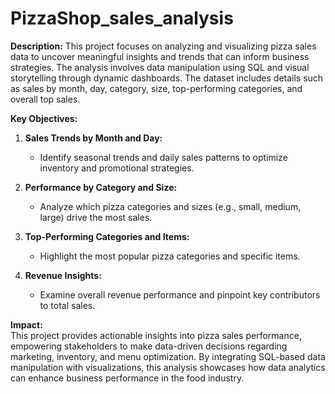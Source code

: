# PizzaShop_sales_analysis
**Description:**
This project focuses on analyzing and visualizing pizza sales data to uncover meaningful insights and trends that can inform business strategies.
The analysis involves data manipulation using SQL and visual storytelling through dynamic dashboards. 
The dataset includes details such as sales by month, day, category, size, top-performing categories, and overall top sales.  

**Key Objectives:**
1. **Sales Trends by Month and Day:**  
   - Identify seasonal trends and daily sales patterns to optimize inventory and promotional strategies.  

2. **Performance by Category and Size:**  
   - Analyze which pizza categories and sizes (e.g., small, medium, large) drive the most sales.  

3. **Top-Performing Categories and Items:**  
   - Highlight the most popular pizza categories and specific items.  

4. **Revenue Insights:**  
   - Examine overall revenue performance and pinpoint key contributors to total sales.  


**Impact:**  
This project provides actionable insights into pizza sales performance, empowering stakeholders to make data-driven decisions regarding marketing, inventory, and menu optimization.
By integrating SQL-based data manipulation with visualizations, 
this analysis showcases how data analytics can enhance business performance in the food industry.
